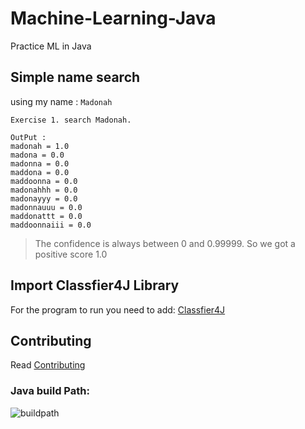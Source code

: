 # Machine-Learning-Java
Practice ML in Java

## Simple name search 

using my name :  `Madonah`

```
Exercise 1. search Madonah.

OutPut : 
madonah = 1.0
madona = 0.0
madonna = 0.0
maddona = 0.0
maddoonna = 0.0
madonahhh = 0.0
madonayyy = 0.0
madonnauuu = 0.0
maddonattt = 0.0
maddoonnaiii = 0.0
```

> The confidence is always between 0 and 0.99999. So we got a positive score 1.0

## Import Classfier4J Library
For the program to run you need to add:
[Classfier4J](https://sourceforge.net/projects/classifier4j/?source=typ_redirect)

## Contributing

Read  [Contributing](https://gist.github.com/PurpleBooth/b24679402957c63ec426)

### Java build Path:
![buildpath](https://user-images.githubusercontent.com/11560987/37567138-79e3e0c2-2a90-11e8-9c8a-fd0b96d81b8f.PNG)
